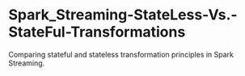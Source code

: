 # Spark_Streaming-StateLess-Vs.-StateFul-Transformations
Comparing stateful and stateless transformation principles in Spark Streaming.

